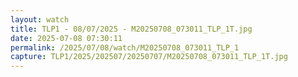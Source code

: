 ```yaml
---
layout: watch
title: TLP1 - 08/07/2025 - M20250708_073011_TLP_1T.jpg
date: 2025-07-08 07:30:11
permalink: /2025/07/08/watch/M20250708_073011_TLP_1
capture: TLP1/2025/202507/20250707/M20250708_073011_TLP_1T.jpg
---
```

